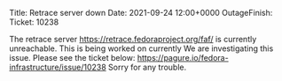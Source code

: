 Title: Retrace server down
Date: 2021-09-24 12:00+0000
OutageFinish: 
Ticket: 10238

The retrace server https://retrace.fedoraproject.org/faf/ is currently unreachable.
This is being worked on currently 
We are investigating this issue. Please see the ticket below: 
https://pagure.io/fedora-infrastructure/issue/10238
Sorry for any trouble.

